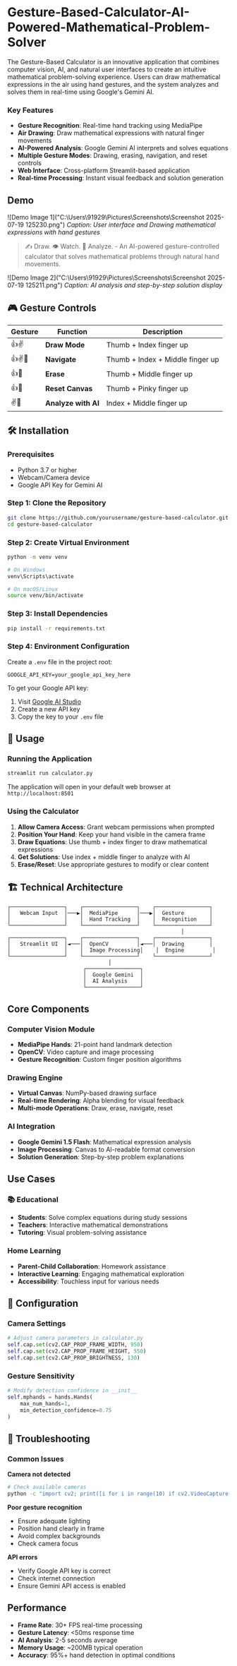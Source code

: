 # Gesture-Based-Calculator-AI-Powered-Mathematical-Problem-Solver

The Gesture-Based Calculator is an innovative application that combines computer vision, AI, and natural user interfaces to create an intuitive mathematical problem-solving experience. Users can draw mathematical expressions in the air using hand gestures, and the system analyzes and solves them in real-time using Google's Gemini AI.

### Key Features

- **Gesture Recognition**: Real-time hand tracking using MediaPipe
- **Air Drawing**: Draw mathematical expressions with natural finger movements  
- **AI-Powered Analysis**: Google Gemini AI interprets and solves equations
- **Multiple Gesture Modes**: Drawing, erasing, navigation, and reset controls
- **Web Interface**: Cross-platform Streamlit-based application
- **Real-time Processing**: Instant visual feedback and solution generation

## Demo

<!-- Add your demo images/GIFs here -->
![Demo Image 1]("C:\Users\91929\Pictures\Screenshots\Screenshot 2025-07-19 125230.png")
*Caption: User interface and Drawing mathematical expressions with hand gestures*
> ✍️ Draw. 👁️ Watch. 🤖 Analyze. - An AI-powered gesture-controlled calculator that solves mathematical problems through natural hand movements.

![Demo Image 2]("C:\Users\91929\Pictures\Screenshots\Screenshot 2025-07-19 125211.png")
*Caption: AI analysis and step-by-step solution display*

## 🎮 Gesture Controls

| Gesture | Function | Description |
|---------|----------|-------------|
| 👍✌️ | **Draw Mode** | Thumb + Index finger up |
| 👍✌️🤟 | **Navigate** | Thumb + Index + Middle finger up |
| 👍🤟 | **Erase** | Thumb + Middle finger up |
| 👍🤙 | **Reset Canvas** | Thumb + Pinky finger up |
| ✌️🤟 | **Analyze with AI** | Index + Middle finger up |

## 🛠️ Installation

### Prerequisites

- Python 3.7 or higher
- Webcam/Camera device
- Google API Key for Gemini AI

### Step 1: Clone the Repository

```bash
git clone https://github.com/yourusername/gesture-based-calculator.git
cd gesture-based-calculator
```

### Step 2: Create Virtual Environment

```bash
python -m venv venv

# On Windows
venv\Scripts\activate

# On macOS/Linux
source venv/bin/activate
```

### Step 3: Install Dependencies

```bash
pip install -r requirements.txt
```

### Step 4: Environment Configuration

Create a `.env` file in the project root:

```env
GOOGLE_API_KEY=your_google_api_key_here
```

To get your Google API key:
1. Visit [Google AI Studio](https://makersuite.google.com/app/apikey)
2. Create a new API key
3. Copy the key to your `.env` file

## 🚀 Usage

### Running the Application

```bash
streamlit run calculator.py
```

The application will open in your default web browser at `http://localhost:8501`

### Using the Calculator

1. **Allow Camera Access**: Grant webcam permissions when prompted
2. **Position Your Hand**: Keep your hand visible in the camera frame
3. **Draw Equations**: Use thumb + index finger to draw mathematical expressions
4. **Get Solutions**: Use index + middle finger to analyze with AI
5. **Erase/Reset**: Use appropriate gestures to modify or clear content

## 🏗️ Technical Architecture

```
┌─────────────────┐    ┌─────────────────┐    ┌─────────────────┐
│   Webcam Input  │───▶│  MediaPipe      │───▶│  Gesture        │
│                 │    │  Hand Tracking  │    │  Recognition    │
└─────────────────┘    └─────────────────┘    └─────────────────┘
                                                       │
┌─────────────────┐    ┌─────────────────┐    ┌─────────────────┐
│   Streamlit UI  │◄───│  OpenCV         │◄───│  Drawing        │
│                 │    │  Image Processing│    │  Engine         │
└─────────────────┘    └─────────────────┘    └─────────────────┘
                                │
                        ┌─────────────────┐
                        │  Google Gemini  │
                        │  AI Analysis    │
                        └─────────────────┘
```

## Core Components

### Computer Vision Module
- **MediaPipe Hands**: 21-point hand landmark detection
- **OpenCV**: Video capture and image processing
- **Gesture Recognition**: Custom finger position algorithms

### Drawing Engine
- **Virtual Canvas**: NumPy-based drawing surface
- **Real-time Rendering**: Alpha blending for visual feedback
- **Multi-mode Operations**: Draw, erase, navigate, reset

### AI Integration
- **Google Gemini 1.5 Flash**: Mathematical expression analysis
- **Image Processing**: Canvas to AI-readable format conversion
- **Solution Generation**: Step-by-step problem explanations

## Use Cases

### 📚 Educational
- **Students**: Solve complex equations during study sessions
- **Teachers**: Interactive mathematical demonstrations
- **Tutoring**: Visual problem-solving assistance

### Home Learning
- **Parent-Child Collaboration**: Homework assistance
- **Interactive Learning**: Engaging mathematical exploration
- **Accessibility**: Touchless input for various needs

## 🔧 Configuration

### Camera Settings
```python
# Adjust camera parameters in calculator.py
self.cap.set(cv2.CAP_PROP_FRAME_WIDTH, 950)
self.cap.set(cv2.CAP_PROP_FRAME_HEIGHT, 550)
self.cap.set(cv2.CAP_PROP_BRIGHTNESS, 130)
```

### Gesture Sensitivity
```python
# Modify detection confidence in __init__
self.mphands = hands.Hands(
    max_num_hands=1, 
    min_detection_confidence=0.75
)
```

## 🐛 Troubleshooting

### Common Issues

**Camera not detected**
```bash
# Check available cameras
python -c "import cv2; print([i for i in range(10) if cv2.VideoCapture(i).read()[0]])"
```

**Poor gesture recognition**
- Ensure adequate lighting
- Position hand clearly in frame
- Avoid complex backgrounds
- Check camera focus

**API errors**
- Verify Google API key is correct
- Check internet connection
- Ensure Gemini API access is enabled


## Performance

- **Frame Rate**: 30+ FPS real-time processing
- **Gesture Latency**: <50ms response time
- **AI Analysis**: 2-5 seconds average
- **Memory Usage**: ~200MB typical operation
- **Accuracy**: 95%+ hand detection in optimal conditions




